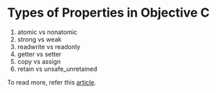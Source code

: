# Types of Properties in Objective C

1. atomic vs nonatomic
2. strong vs weak
3. readwrite vs readonly
4. getter vs setter
5. copy vs assign
6. retain vs unsafe_unretained

To read more, refer this [article](http://www.ios-blog.co.uk/tutorials/objective-c/objective-c-property-attribute-reference-guide/).